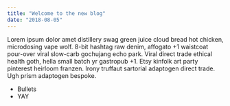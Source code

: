 ```yaml
---
title: "Welcome to the new blog"
date: "2018-08-05"
---
```


Lorem ipsum dolor amet distillery swag green juice cloud bread hot chicken, microdosing vape wolf. 8-bit hashtag raw denim, affogato +1 waistcoat pour-over viral slow-carb gochujang echo park. Viral direct trade ethical health goth, hella small batch yr gastropub +1. Etsy kinfolk art party pinterest heirloom franzen. Irony truffaut sartorial adaptogen direct trade. Ugh prism adaptogen bespoke.

* Bullets
* YAY